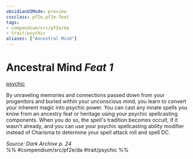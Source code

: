 ```yaml
---
obsidianUIMode: preview
cssclass: pf2e,pf2e-feat
tags:
- compendium/src/pf2e/da
- trait/psychic
aliases: ["Ancestral Mind"]
---
```

# Ancestral Mind  *Feat 1*  
[psychic](../../Rules/traits/psychic-da.md)  


By unraveling memories and connections passed down from your progenitors and buried within your unconscious mind, you learn to convert your inherent magic into psychic power. You can cast any innate spells you know from an ancestry feat or heritage using your psychic spellcasting components. When you do so, the spell's tradition becomes occult, if it wasn't already, and you can use your psychic spellcasting ability modifier instead of Charisma to determine your spell attack roll and spell DC.

*Source: Dark Archive p. 24*  
%% #compendium/src/pf2e/da #trait/psychic %%